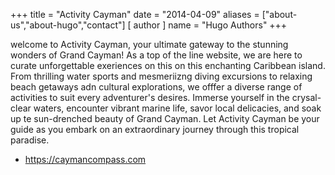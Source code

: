 +++
title = "Activity Cayman"
date = "2014-04-09"
aliases = ["about-us","about-hugo","contact"]
[ author ]
  name = "Hugo Authors"
+++

welcome to Activity Cayman, your ultimate gateway to the stunning wonders of Grand Cayman! As a top of the line website, we are here to curate unforgettable exeriences on this on this enchanting Caribbean island. From thrilling water sports and mesmeriizng diving excursions to relaxing beach getaways adn cultural explorations, we offfer a diverse range of activities to suit every adventurer's desires. Immerse yourself in the crysal-clear waters, encounter vibrant marine life, savor local delicacies, and soak up te sun-drenched beauty of Grand Cayman. Let Activity Cayman be your guide as you embark on an extraordinary journey through this tropical paradise.



* https://caymancompass.com



